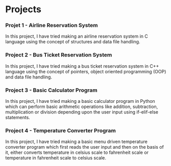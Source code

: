# Projects

### Projet 1 - Airline Reservation System
In this project, I have tried making an airline reservation system in C language using the concept of structures and data file handling.

### Project 2 - Bus Ticket Reservation System
In this project, I have tried making a bus ticket reservation system in C++ language using the concept of pointers, object oriented programming (OOP) and data file handling.

### Project 3 - Basic Calculator Program
In this project, I have tried making a basic calculator program in Python which can perform basic arithmetic operations like addition, subtraction, multiplication or division depending upon the user input using if-elif-else statements.

### Project 4 - Temperature Converter Program
In this project, I have tried making a basic menu driven temperature converter program which first reads the user input and then on the basis of it, either converts temperature in celsius scale to fahrenheit scale or temperature in fahrenheit scale to celsius scale.
